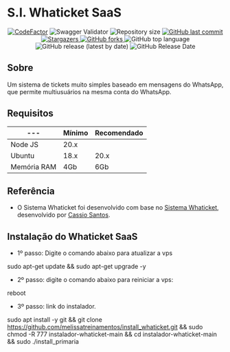 # S.I. Whaticket SaaS

<p align="center">
  <a href="https://www.codefactor.io/repository/github/rtenorioh/press-ticket"><img src="https://www.codefactor.io/repository/github/rtenorioh/press-ticket/badge" alt="CodeFactor" /></a>

  <img alt="Swagger Validator" src="https://img.shields.io/swagger/valid/3.0?specUrl=https%3A%2F%2Fraw.githubusercontent.com%2Frtenorioh%2FPress-Ticket%2Fmain%2Fbackend%2Fsrc%2Fswagger.json">

  <img alt="Repository size" src="https://img.shields.io/github/repo-size/rtenorioh/Press-Ticket">

  <a href="https://github.com/rtenorioh/Press-Ticket/commits/master">
    <img alt="GitHub last commit" src="https://img.shields.io/github/last-commit/rtenorioh/Press-Ticket">
  </a>
      
   <a href="https://github.com/rtenorioh/Press-Ticket/stargazers">
    <img alt="Stargazers" src="https://img.shields.io/github/stars/rtenorioh/Press-Ticket">
  </a>

  <a href="https://github.com/rtenorioh/Press-Ticket/network">
    <img alt="GitHub forks" src="https://img.shields.io/github/forks/rtenorioh/Press-Ticket">
  </a>

  <img alt="GitHub top language" src="https://img.shields.io/github/languages/top/rtenorioh/Press-Ticket">

  <img alt="GitHub release (latest by date)" src="https://img.shields.io/github/v/release/rtenorioh/Press-Ticket">

  <img alt="GitHub Release Date" src="https://img.shields.io/github/release-date/rtenorioh/Press-Ticket">
</p>

## Sobre

Um sistema de tickets muito simples baseado em mensagens do WhatsApp, que permite multiusuários na mesma conta do WhatsApp.

## Requisitos

| --- | Mínimo | Recomendado |
| --- | --- | --- |
| Node JS | 20.x 
| Ubuntu | 18.x | 20.x |
| Memória RAM | 4Gb | 6Gb |  

## Referência

- O Sistema Whaticket foi desenvolvido com base no [Sistema Whaticket](https://github.com/canove/whaticket), desenvolvido por [Cassio Santos](https://github.com/canove).

## Instalação do Whaticket SaaS

- 1º passo: Digite o comando abaixo para atualizar a vps

sudo apt-get update && sudo apt-get upgrade -y

- 2º passo: digite o comando abaixo para reiniciar a vps:

reboot

- 3º passo: link do instalador.
  
sudo apt install -y git && git clone https://github.com/melissatreinamentos/install_whaticket.git && sudo chmod -R 777 instalador-whaticket-main && cd instalador-whaticket-main && sudo ./install_primaria
